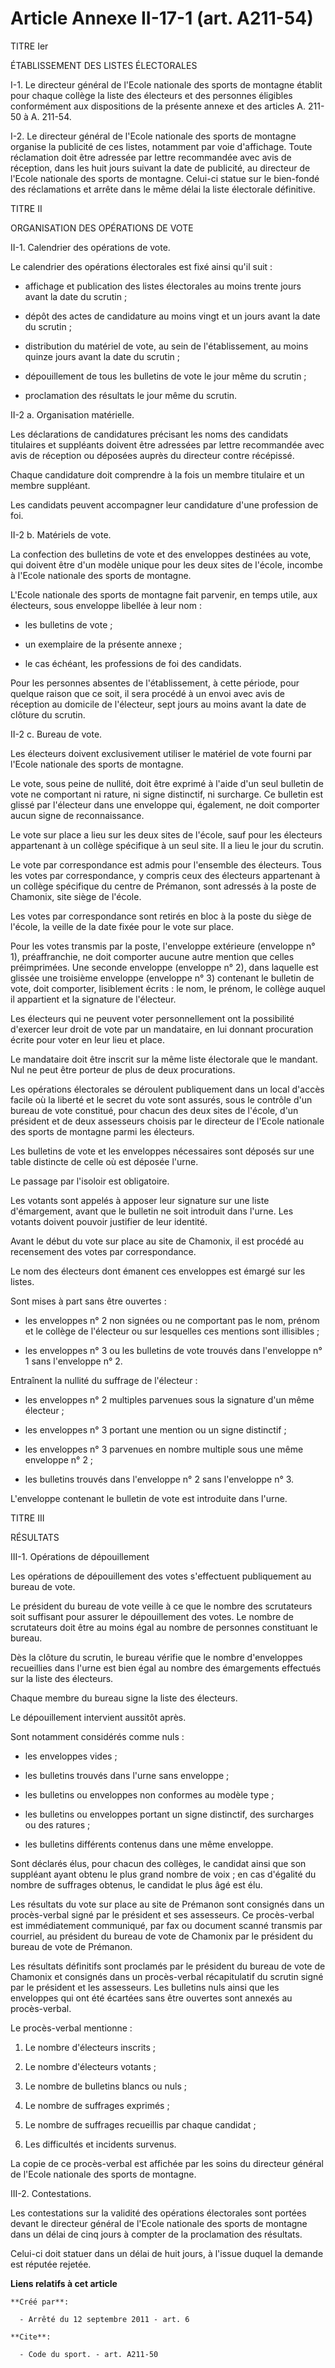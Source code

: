 # Article Annexe II-17-1 (art. A211-54)

TITRE Ier 

ÉTABLISSEMENT DES LISTES ÉLECTORALES 

I-1. Le directeur général de l'Ecole nationale des sports de montagne établit pour chaque collège la liste des électeurs et
des personnes éligibles conformément aux dispositions de la présente annexe et des articles A. 211-50 à A. 211-54. 

I-2. Le directeur général de l'Ecole nationale des sports de montagne organise la publicité de ces listes, notamment par voie
d'affichage. Toute réclamation doit être adressée par lettre recommandée avec avis de réception, dans les huit jours suivant
la date de publicité, au directeur de l'Ecole nationale des sports de montagne. Celui-ci statue sur le bien-fondé des
réclamations et arrête dans le même délai la liste électorale définitive. 

TITRE II 

ORGANISATION DES OPÉRATIONS DE VOTE 

II-1. Calendrier des opérations de vote. 

Le calendrier des opérations électorales est fixé ainsi qu'il suit :

- affichage et publication des listes électorales au moins trente jours avant la date du scrutin ;

- dépôt des actes de candidature au moins vingt et un jours avant la date du scrutin ;

- distribution du matériel de vote, au sein de l'établissement, au moins quinze jours avant la date du scrutin ;

- dépouillement de tous les bulletins de vote le jour même du scrutin ;

- proclamation des résultats le jour même du scrutin. 

II-2 a. Organisation matérielle. 

Les déclarations de candidatures précisant les noms des candidats titulaires et suppléants doivent être adressées par lettre
recommandée avec avis de réception ou déposées auprès du directeur contre récépissé. 

Chaque candidature doit comprendre à la fois un membre titulaire et un membre suppléant. 

Les candidats peuvent accompagner leur candidature d'une profession de foi. 

II-2 b. Matériels de vote. 

La confection des bulletins de vote et des enveloppes destinées au vote, qui doivent être d'un modèle unique pour les deux
sites de l'école, incombe à l'Ecole nationale des sports de montagne. 

L'Ecole nationale des sports de montagne fait parvenir, en temps utile, aux électeurs, sous enveloppe libellée à leur nom :

- les bulletins de vote ;

- un exemplaire de la présente annexe ;

- le cas échéant, les professions de foi des candidats. 

Pour les personnes absentes de l'établissement, à cette période, pour quelque raison que ce soit, il sera procédé à un envoi
avec avis de réception au domicile de l'électeur, sept jours au moins avant la date de clôture du scrutin. 

II-2 c. Bureau de vote. 

Les électeurs doivent exclusivement utiliser le matériel de vote fourni par l'Ecole nationale des sports de montagne. 

Le vote, sous peine de nullité, doit être exprimé à l'aide d'un seul bulletin de vote ne comportant ni rature, ni signe
distinctif, ni surcharge. Ce bulletin est glissé par l'électeur dans une enveloppe qui, également, ne doit comporter aucun
signe de reconnaissance. 

Le vote sur place a lieu sur les deux sites de l'école, sauf pour les électeurs appartenant à un collège spécifique à un seul
site. Il a lieu le jour du scrutin. 

Le vote par correspondance est admis pour l'ensemble des électeurs. Tous les votes par correspondance, y compris ceux des
électeurs appartenant à un collège spécifique du centre de Prémanon, sont adressés à la poste de Chamonix, site siège de
l'école. 

Les votes par correspondance sont retirés en bloc à la poste du siège de l'école, la veille de la date fixée pour le vote sur
place. 

Pour les votes transmis par la poste, l'enveloppe extérieure (enveloppe n° 1), préaffranchie, ne doit comporter aucune autre
mention que celles préimprimées. Une seconde enveloppe (enveloppe n° 2), dans laquelle est glissée une troisième enveloppe
(enveloppe n° 3) contenant le bulletin de vote, doit comporter, lisiblement écrits : le nom, le prénom, le collège auquel il
appartient et la signature de l'électeur. 

Les électeurs qui ne peuvent voter personnellement ont la possibilité d'exercer leur droit de vote par un mandataire, en lui
donnant procuration écrite pour voter en leur lieu et place. 

Le mandataire doit être inscrit sur la même liste électorale que le mandant. Nul ne peut être porteur de plus de deux
procurations. 

Les opérations électorales se déroulent publiquement dans un local d'accès facile où la liberté et le secret du vote sont
assurés, sous le contrôle d'un bureau de vote constitué, pour chacun des deux sites de l'école, d'un président et de deux
assesseurs choisis par le directeur de l'Ecole nationale des sports de montagne parmi les électeurs. 

Les bulletins de vote et les enveloppes nécessaires sont déposés sur une table distincte de celle où est déposée l'urne. 

Le passage par l'isoloir est obligatoire. 

Les votants sont appelés à apposer leur signature sur une liste d'émargement, avant que le bulletin ne soit introduit dans
l'urne. Les votants doivent pouvoir justifier de leur identité. 

Avant le début du vote sur place au site de Chamonix, il est procédé au recensement des votes par correspondance. 

Le nom des électeurs dont émanent ces enveloppes est émargé sur les listes. 

Sont mises à part sans être ouvertes :

- les enveloppes n° 2 non signées ou ne comportant pas le nom, prénom et le collège de l'électeur ou sur lesquelles ces
mentions sont illisibles ;

- les enveloppes n° 3 ou les bulletins de vote trouvés dans l'enveloppe n° 1 sans l'enveloppe n° 2. 

Entraînent la nullité du suffrage de l'électeur :

- les enveloppes n° 2 multiples parvenues sous la signature d'un même électeur ;

- les enveloppes n° 3 portant une mention ou un signe distinctif ;

- les enveloppes n° 3 parvenues en nombre multiple sous une même enveloppe n° 2 ;

- les bulletins trouvés dans l'enveloppe n° 2 sans l'enveloppe n° 3. 

L'enveloppe contenant le bulletin de vote est introduite dans l'urne. 

TITRE III 

RÉSULTATS 

III-1. Opérations de dépouillement 

Les opérations de dépouillement des votes s'effectuent publiquement au bureau de vote. 

Le président du bureau de vote veille à ce que le nombre des scrutateurs soit suffisant pour assurer le dépouillement des
votes. Le nombre de scrutateurs doit être au moins égal au nombre de personnes constituant le bureau. 

Dès la clôture du scrutin, le bureau vérifie que le nombre d'enveloppes recueillies dans l'urne est bien égal au nombre des
émargements effectués sur la liste des électeurs. 

Chaque membre du bureau signe la liste des électeurs. 

Le dépouillement intervient aussitôt après. 

Sont notamment considérés comme nuls :

- les enveloppes vides ;

- les bulletins trouvés dans l'urne sans enveloppe ;

- les bulletins ou enveloppes non conformes au modèle type ;

- les bulletins ou enveloppes portant un signe distinctif, des surcharges ou des ratures ;

- les bulletins différents contenus dans une même enveloppe. 

Sont déclarés élus, pour chacun des collèges, le candidat ainsi que son suppléant ayant obtenu le plus grand nombre de voix ;
en cas d'égalité du nombre de suffrages obtenus, le candidat le plus âgé est élu. 

Les résultats du vote sur place au site de Prémanon sont consignés dans un procès-verbal signé par le président et ses
assesseurs. Ce procès-verbal est immédiatement communiqué, par fax ou document scanné transmis par courriel, au président du
bureau de vote de Chamonix par le président du bureau de vote de Prémanon. 

Les résultats définitifs sont proclamés par le président du bureau de vote de Chamonix et consignés dans un procès-verbal
récapitulatif du scrutin signé par le président et les assesseurs. Les bulletins nuls ainsi que les enveloppes qui ont été
écartées sans être ouvertes sont annexés au procès-verbal. 

Le procès-verbal mentionne : 

1. Le nombre d'électeurs inscrits ; 

2. Le nombre d'électeurs votants ; 

3. Le nombre de bulletins blancs ou nuls ; 

4. Le nombre de suffrages exprimés ; 

5. Le nombre de suffrages recueillis par chaque candidat ; 

6. Les difficultés et incidents survenus. 

La copie de ce procès-verbal est affichée par les soins du directeur général de l'Ecole nationale des sports de montagne. 

III-2. Contestations. 

Les contestations sur la validité des opérations électorales sont portées devant le directeur général de l'Ecole nationale
des sports de montagne dans un délai de cinq jours à compter de la proclamation des résultats. 

Celui-ci doit statuer dans un délai de huit jours, à l'issue duquel la demande est réputée rejetée.

**Liens relatifs à cet article**

	**Créé par**:

	  - Arrêté du 12 septembre 2011 - art. 6

	**Cite**:

	  - Code du sport. - art. A211-50
